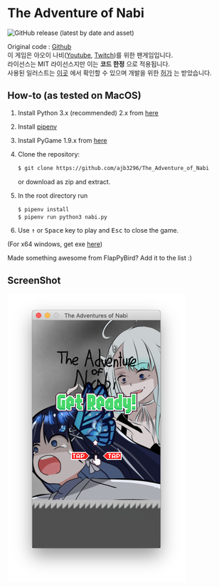 The Adventure of Nabi
===============

![GitHub release (latest by date and asset)](https://img.shields.io/github/downloads/ajb3296/The_Adventure_of_Nabi/latest/The%20Adventure%20of%20Nabi%201.0?style=flat-square)

Original code : [Github](https://github.com/sourabhv/FlapPyBird)<br>
이 게임은 아오이 나비([Youtube](https://www.youtube.com/channel/UCzKkwB84Y0ql0EvyOWRSkEw), [Twitch](https://www.twitch.tv/nabinya))를 위한 팬게임입니다.<br>
라이선스는 MIT 라이선스지만 이는 **코드 한정** 으로 적용됩니다.<br>
사용된 일러스트는 [이곳](https://twitter.com/kakasiy2/status/1414476753922183172?s=20) 에서 확인할 수 있으며 개발을 위한 [허가](https://twitter.com/ajb_3296/status/1414970207576018944?s=20) 는 받았습니다.


How-to (as tested on MacOS)
---------------------------

1. Install Python 3.x (recommended) 2.x from [here](https://www.python.org/download/releases/)

1. Install [pipenv]

1. Install PyGame 1.9.x from [here](http://www.pygame.org/download.shtml)

1. Clone the repository:

   ```bash
   $ git clone https://github.com/ajb3296/The_Adventure_of_Nabi
   ```

   or download as zip and extract.

1. In the root directory run

   ```bash
   $ pipenv install
   $ pipenv run python3 nabi.py
   ```

1. Use <kbd>&uarr;</kbd> or <kbd>Space</kbd> key to play and <kbd>Esc</kbd> to close the game.

(For x64 windows, get exe [here](http://www.lfd.uci.edu/~gohlke/pythonlibs/#pygame))

Made something awesome from FlapPyBird? Add it to the list :)


ScreenShot
----------

![The Adventure of Nabi](screenshot1.png)

[pygame]: http://www.pygame.org
[pipenv]: https://pipenv.readthedocs.io/en/latest/
